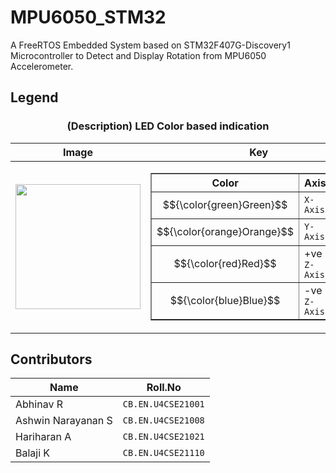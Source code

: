 # MPU6050_STM32
A FreeRTOS Embedded System based on STM32F407G-Discovery1 Microcontroller to Detect and Display Rotation from MPU6050 Accelerometer.

## Legend

<div align="center">
<h3> (Description) LED Color based indication</h3>

| Image | Key |
| --- | --- |
| <div align="center"> <img src="https://github.com/user-attachments/assets/1e9fecb0-d10e-4040-b46b-3da904e8ab82" width="200px"/> </div> | <table border="1"><tr><th>Color</th><th>Axis</th><th>PIN</th></tr><tr><td> $${\color{green}Green}$$ </td><td>`X-Axis`</td><td> GPIO `D12` </td></tr><tr><td> $${\color{orange}Orange}$$ </td><td>`Y-Axis`</td><td> GPIO `D13` </td></tr><tr><td> $${\color{red}Red}$$ </td><td>+ve `Z-Axis`</td><td> GPIO `D14` </td></tr><tr><td> $${\color{blue}Blue}$$ </td><td>-ve `Z-Axis`</td><td> GPIO `D15` </td></tr></table> |

</div>

## Contributors

<div align="center">

| Name | Roll.No |
| --- | --- |
| Abhinav R | `CB.EN.U4CSE21001` |
| Ashwin Narayanan S | `CB.EN.U4CSE21008` |
| Hariharan A | `CB.EN.U4CSE21021` |
| Balaji K | `CB.EN.U4CSE21110` |

</div>

